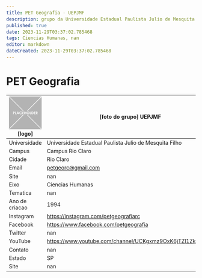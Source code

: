 ```yaml
---
title: PET Geografia - UEPJMF
description: grupo da Universidade Estadual Paulista Julio de Mesquita Filho
published: true
date: 2023-11-29T03:37:02.785468
tags: Ciencias Humanas, nan
editor: markdown
dateCreated: 2023-11-29T03:37:02.785468
---
```


# PET Geografia


| ![placeholder.png](/placeholder.png) [logo] | [foto do grupo] UEPJMF         |
| ------------------------------------------- | ------------------------------------------------- |
| Universidade                                | Universidade Estadual Paulista Julio de Mesquita Filho      |
| Campus                                      | Campus Rio Claro            |
| Cidade                                      | Rio Claro             |
| Email                                       | petgeorc@gmail.com             |
| Site                                        | nan              |
| Eixo                                        | Ciencias Humanas              |
| Tematica                                    | nan          |
| Ano de criacao                              | 1994        |
| Instagram                                   | https://instagram.com/petgeografiarc         |
| Facebook                                    | https://www.facebook.com/petgeografia          |
| Twitter                                     | nan           |
| YouTube                                     | https://www.youtube.com/channel/UCKgxmz9OxK6jTZl1ZkCc24w           |
| Contato                                     | nan         |
| Estado                                      |  SP            |
| Site                                        | nan |
